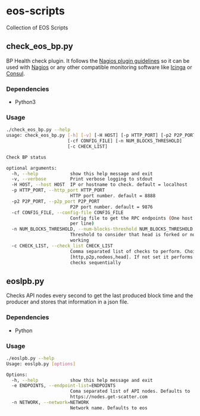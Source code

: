 
# eos-scripts
Collection of EOS Scripts

## check\_eos\_bp.py
BP Health check plugin. It follows the [Nagios plugin guidelines](https://nagios-plugins.org/doc/guidelines.html) so it can be used with [Nagios](https://www.nagios.org/
) or any other compatible monitoring software like [Icinga](https://www.icinga.com/
) or [Consul](https://www.consul.io
).

### Dependencies
* Python3

### Usage

```bash
./check_eos_bp.py --help
usage: check_eos_bp.py [-h] [-v] [-H HOST] [-p HTTP_PORT] [-p2 P2P_PORT]
                       [-cf CONFIG_FILE] [-n NUM_BLOCKS_THRESHOLD]
                       [-c CHECK_LIST]

Check BP status

optional arguments:
  -h, --help            show this help message and exit
  -v, --verbose         Print verbose logging to stdout
  -H HOST, --host HOST  IP or hostname to check. default = localhost
  -p HTTP_PORT, --http_port HTTP_PORT
                        HTTP port number. default = 8888
  -p2 P2P_PORT, --p2p_port P2P_PORT
                        P2P port number. default = 9876
  -cf CONFIG_FILE, --config-file CONFIG_FILE
                        Config file to get the RPC endpoints (One host:port
                        per line)
  -n NUM_BLOCKS_THRESHOLD, --num-blocks-threshold NUM_BLOCKS_THRESHOLD
                        Threshold to consider that head is forked or not
                        working
  -c CHECK_LIST, --check_list CHECK_LIST
                        Comma separated list of checks to perform. Choices:
                        [http,p2p,nodeos,head]. If not set it performs all the
                        checks sequentially
```


## eoslpb.py
Checks API nodes every second to get the last produced block time and the producer and stores that information in a json file. 

### Dependencies
* Python

### Usage

```bash
./eoslpb.py --help
Usage: eoslpb.py [options]

Options:
  -h, --help            show this help message and exit
  -e ENDPOINTS, --endpoint-list=ENDPOINTS
                        Coma separated list of API nodes. Defaults to
                        https://nodes.get-scatter.com
  -n NETWORK, --network=NETWORK
                        Network name. Defaults to eos
```
